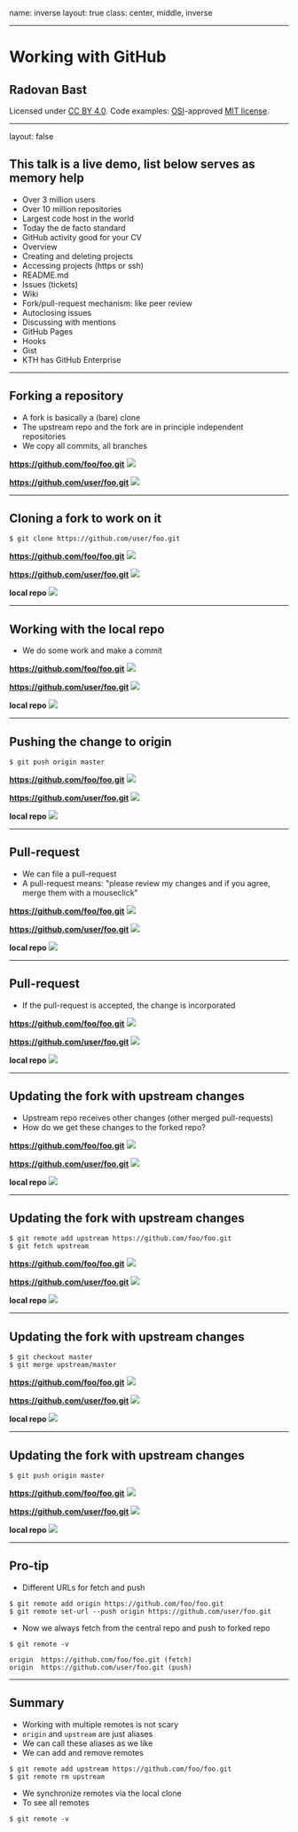 name: inverse
layout: true
class: center, middle, inverse

---

# Working with GitHub

## Radovan Bast

Licensed under [CC BY 4.0](https://creativecommons.org/licenses/by/4.0/).
Code examples: [OSI](http://opensource.org)-approved [MIT license](http://opensource.org/licenses/mit-license.html).

---

layout: false

## This talk is a live demo, list below serves as memory help

- Over 3 million users
- Over 10 million repositories
- Largest code host in the world
- Today the de facto standard
- GitHub activity good for your CV
- Overview
- Creating and deleting projects
- Accessing projects (https or ssh)
- README.md
- Issues (tickets)
- Wiki
- Fork/pull-request mechanism: like peer review
- Autoclosing issues
- Discussing with mentions
- GitHub Pages
- Hooks
- Gist
- KTH has GitHub Enterprise

---

## Forking a repository

- A fork is basically a (bare) clone
- The upstream repo and the fork are in principle independent repositories
- We copy all commits, all branches

**https://github.com/foo/foo.git**
![](img/git/github/github-remote-01.svg)

**https://github.com/user/foo.git**
![](img/git/github/github-remote-01.svg)

---

## Cloning a fork to work on it

```shell
$ git clone https://github.com/user/foo.git
```

**https://github.com/foo/foo.git**
![](img/git/github/github-remote-01.svg)

**https://github.com/user/foo.git**
![](img/git/github/github-remote-01.svg)

**local repo**
![](img/git/github/github-local-01.svg)

---

## Working with the local repo

- We do some work and make a commit

**https://github.com/foo/foo.git**
![](img/git/github/github-remote-01.svg)

**https://github.com/user/foo.git**
![](img/git/github/github-remote-01.svg)

**local repo**
![](img/git/github/github-local-02.svg)

---

## Pushing the change to origin

```shell
$ git push origin master
```

**https://github.com/foo/foo.git**
![](img/git/github/github-remote-01.svg)

**https://github.com/user/foo.git**
![](img/git/github/github-remote-02.svg)

**local repo**
![](img/git/github/github-local-03.svg)

---

## Pull-request

- We can file a pull-request
- A pull-request means: "please review my changes and if you agree, merge them with a mouseclick"

**https://github.com/foo/foo.git**
![](img/git/github/github-remote-01.svg)

**https://github.com/user/foo.git**
![](img/git/github/github-remote-02.svg)

**local repo**
![](img/git/github/github-local-03.svg)

---

## Pull-request

- If the pull-request is accepted, the change is incorporated

**https://github.com/foo/foo.git**
![](img/git/github/github-remote-02.svg)

**https://github.com/user/foo.git**
![](img/git/github/github-remote-02.svg)

**local repo**
![](img/git/github/github-local-03.svg)

---

## Updating the fork with upstream changes

- Upstream repo receives other changes (other merged pull-requests)
- How do we get these changes to the forked repo?

**https://github.com/foo/foo.git**
![](img/git/github/github-remote-03.svg)

**https://github.com/user/foo.git**
![](img/git/github/github-remote-02.svg)

**local repo**
![](img/git/github/github-local-03.svg)

---

## Updating the fork with upstream changes

```shell
$ git remote add upstream https://github.com/foo/foo.git
$ git fetch upstream
```

**https://github.com/foo/foo.git**
![](img/git/github/github-remote-03.svg)

**https://github.com/user/foo.git**
![](img/git/github/github-remote-02.svg)

**local repo**
![](img/git/github/github-local-04.svg)

---

## Updating the fork with upstream changes

```shell
$ git checkout master
$ git merge upstream/master
```

**https://github.com/foo/foo.git**
![](img/git/github/github-remote-03.svg)

**https://github.com/user/foo.git**
![](img/git/github/github-remote-02.svg)

**local repo**
![](img/git/github/github-local-05.svg)

---

## Updating the fork with upstream changes

```shell
$ git push origin master
```

**https://github.com/foo/foo.git**
![](img/git/github/github-remote-03.svg)

**https://github.com/user/foo.git**
![](img/git/github/github-remote-03.svg)

**local repo**
![](img/git/github/github-local-06.svg)

---

## Pro-tip

- Different URLs for fetch and push

```shell
$ git remote add origin https://github.com/foo/foo.git
$ git remote set-url --push origin https://github.com/user/foo.git
```

- Now we always fetch from the central repo and push to forked repo

```shell
$ git remote -v

origin	https://github.com/foo/foo.git (fetch)
origin	https://github.com/user/foo.git (push)
```

---

## Summary

- Working with multiple remotes is not scary
- `origin` and `upstream` are just aliases
- We can call these aliases as we like
- We can add and remove remotes

```shell
$ git remote add upstream https://github.com/foo/foo.git
$ git remote rm upstream
```

- We synchronize remotes via the local clone
- To see all remotes

```shell
$ git remote -v
```
